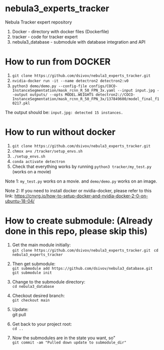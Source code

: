 # nebula3_experts_tracker
Nebula Tracker expert repository
1. Docker - directory with docker files (Dockerfile)
2. tracker - code for tracker expert 
3. nebula3_database - submodule with database integration and API

# How to run from DOCKER
1. `git clone https://github.com/dsivov/nebula3_experts_tracker.git` 
2. `nvidia-docker run -it --name detectron2 detectron2:v0`
3. `python3 demo/demo.py --config-file configs/COCO-InstanceSegmentation/mask_rcnn_R_50_FPN_3x.yaml --input input.jpg --output outputs/ --opts MODEL.WEIGHTS detectron2://COCO-InstanceSegmentation/mask_rcnn_R_50_FPN_3x/137849600/model_final_f10217.pkl`

The output should be: `input.jpg: detected 15 instances.` 
# How to run without docker
1. `git clone https://github.com/dsivov/nebula3_experts_tracker.git`
2. `chmox a+x /tracker/setup_envs.sh`
3. `./setup_envs.sh`
4. `conda activate detectron`
5. Check that everything works by running `python3 tracker/my_test.py` (works on a movie)

Note 1: `my_test.py` works on a movie. and `demo/demo.py` works on an image.

Note 2: If you need to install docker or nvidia-docker, please refer to this link: https://cnvrg.io/how-to-setup-docker-and-nvidia-docker-2-0-on-ubuntu-18-04/

# How to create submodule: (Already done in this repo, please skip this)
1. Get the main module initially:  
`git clone https://github.com/dsivov/nebula3_experts_tracker.git `
`cd nebula3_experts_tracker `

2. Then get submodule:  
`git submodule add https://github.com/dsivov/nebula3_database.git`    
`git submodule init `

3. Change to the submodule directory:  
`cd nebula3_database` 

4. Checkout desired branch:  
`git checkout main` 

5. Update:  
git pull 

6. Get back to your project root:   
`cd ..`  

7. Now the submodules are in the state you want, so"  
`git commit -am "Pulled down update to submodule_dir"` 
